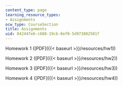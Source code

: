 ```yaml
---
content_type: page
learning_resource_types:
- Assignments
ocw_type: CourseSection
title: Assignments
uid: 842447e6-c688-19cb-8ef0-5d973802501f
---
```


Homework 1 ([PDF]({{< baseurl >}}/resources/hw1))

Homework 2 ([PDF]({{< baseurl >}}/resources/hw2))

Homework 3 ([PDF]({{< baseurl >}}/resources/hw3))

Homework 4 ([PDF]({{< baseurl >}}/resources/hw4))